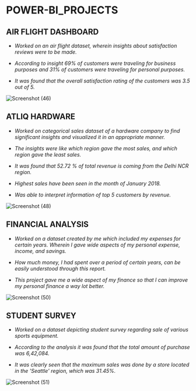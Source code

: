 # POWER-BI_PROJECTS


## AIR FLIGHT DASHBOARD

* *Worked on an air flight dataset, wherein insights about satisfaction reviews were to be made.*

* *According to insight 69% of customers were traveling for business purposes and 31% of customers were
traveling for personal purposes.*

* *It was found that the overall satisfaction rating of the customers was 3.5 out of 5.*

![Screenshot (46)](https://user-images.githubusercontent.com/98949309/187694269-31362224-5e01-4106-b76d-45e40f0493f0.png)



## ATLIQ HARDWARE

* *Worked on categorical sales dataset of a hardware company to find significant insights and visualized it in
an appropriate manner.*

* *The insights were like which region gave the most sales, and which region gave the least sales.*

* *It was found that 52.72 % of total revenue is coming from the Delhi NCR region.*

* *Highest sales have been seen in the month of January 2018.*

* *Was able to interpret information of top 5 customers by revenue.*


![Screenshot (48)](https://user-images.githubusercontent.com/98949309/187695998-26b798cd-99d9-4884-8a99-a2260c6bbf6e.png)


## FINANCIAL ANALYSIS

* *Worked on a dataset created by me which included my expenses for certain years. Wherein I gave wide
aspects of my personal expense, income, and savings.*

* *How much money, I had spent over a period of certain years, can be easily understood through this report.*

* *This project gave me a wide aspect of my finance so that I can improve my personal finance a way lot
better.*

![Screenshot (50)](https://user-images.githubusercontent.com/98949309/187697027-1ca7cbc4-33b0-42ea-8e39-331133c673ae.png)

## STUDENT SURVEY

* *Worked on a dataset depicting student survey regarding sale of various sports equipment.*

* *According to the analysis it was found that the total amount of purchase was 6,42,084.* 

* *It was clearly seen that the maximum sales was done by a store located in the 'Seattle' region, which was 31.45%.*





![Screenshot (51)](https://user-images.githubusercontent.com/98949309/187698013-13b2806b-d01b-472a-9083-d83e2fd01617.png)


